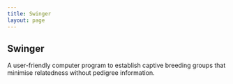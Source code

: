 ```yaml
---
title: Swinger
layout: page
---
```


## Swinger

A user-friendly computer program to establish captive breeding groups that minimise relatedness without pedigree information. 
